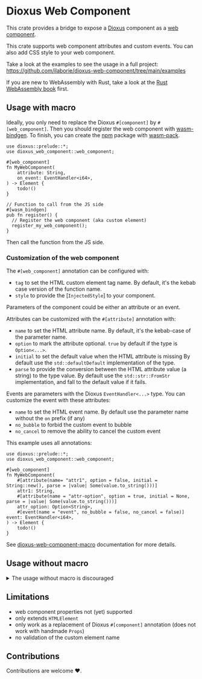 # Dioxus Web Component

This crate provides a bridge to expose a [Dioxus] component as a [web component].

This crate supports web component attributes and custom events.
You can also add CSS style to your web component.

Take a look at the examples to see the usage in a full project:
<https://github.com/ilaborie/dioxus-web-component/tree/main/examples>


If you are new to WebAssembly with Rust, take a look at the [Rust WebAssembly book] first.

## Usage with macro

Ideally, you only need to replace the Dioxus `#[component]` by `#[web_component]`.
Then you should register the web component with [wasm-bindgen].
To finish, you can create the [npm] package with [wasm-pack].


```rust, ignore
use dioxus::prelude::*;
use dioxus_web_component::web_component;

#[web_component]
fn MyWebComponent(
    attribute: String,
    on_event: EventHandler<i64>,
) -> Element {
    todo!()
}

// Function to call from the JS side
#[wasm_bindgen]
pub fn register() {
  // Register the web component (aka custom element)
  register_my_web_component();
}
```

Then call the function from the JS side.


### Customization of the web component

The `#[web_component]` annotation can be configured with:

* `tag` to set the HTML custom element tag name.
  By default, it's the kebab case version of the function name.
* `style` to provide the [`InjectedStyle`] to your component.

Parameters of the component could be either an attribute or an event.

Attributes can be customized with the `#[attribute]` annotation with:

* `name` to set the HTML attribute name.
  By default, it's the kebab-case of the parameter name.
* `option` to mark the attribute optional.
  `true` by default if the type is `Option<...>`.
* `initial` to set the default value when the HTML attribute is missing
  By default use the `std::defaultDefault` implementation of the type.
* `parse` to provide the conversion between the HTML attribute value (a string) to the type value.
  By default use the `std::str::FromStr` implementation, and fall to the default value if it fails.


Events are parameters with the Dioxus `EventHandler<...>` type.
You can customize the event with these attributes:

* `name` to set the HTML event name.
  By default use the parameter name without the `on` prefix (if any)
* `no_bubble` to forbid the custom event to bubble
* `no_cancel` to remove the ability to cancel the custom event


This example uses all annotations:

```rust, ignore
use dioxus::prelude::*;
use dioxus_web_component::web_component;

#[web_component]
fn MyWebComponent(
    #[attribute(name= "attr1", option = false, initial = String::new(), parse = |value| Some(value.to_string()))]
    attr1: String,
    #[attribute(name = "attr-option", option = true, initial = None, parse = |value| Some(value.to_string()))]
    attr_option: Option<String>,
    #[event(name = "event", no_bubble = false, no_cancel = false)] event: EventHandler<i64>,
) -> Element {
    todo!()
}

```

See [dioxus-web-component-macro] documentation for more details.

## Usage without macro

<details>
<summary>The usage without macro is discouraged</summary>

You can provide your manual implementation of [`DioxusWebComponent`] and call
[`register_dioxus_web_component`] to register your web component.

The key point is to use a `Shared` element in the dioxus context.


For example, the greeting example could be written with

```rust, ignore,
use dioxus::prelude::*;
use dioxus_web_component::{
    register_dioxus_web_component, DioxusWebComponent, InjectedStyle, Shared,
};
use wasm_bindgen::prelude::*;

/// Install (register) the web component
///
/// # Errors
///
/// Registering the web-component may fail
#[wasm_bindgen(start)]
pub fn register() -> Result<(), JsValue> {
    register_greetings();

    Ok(())
}

// #[web_component(tag = "plop-greeting", style = InjectedStyle::css(include_str!("./style.css"))  )]
#[component]
fn Greetings(name: String) -> Element {
    rsx! { p { "Hello {name}!" } }
}

#[derive(Clone, Copy)]
struct GreetingWebComponent {
    name: Signal<String>,
}

impl DioxusWebComponent for GreetingWebComponent {
    fn set_attribute(&mut self, attribute: &str, value: Option<String>) {
        if attribute == "name" {
            let value = value.unwrap_or_default();

            self.name.set(value);
        }
    }
}

fn greetings_builder() -> Element {
    let name = use_signal(String::default);
    let context = use_context::<Shared>();
    let wc = GreetingWebComponent { name };
    context.init_component(wc);

    rsx! {
        Greetings { name }
    }
}

fn register_greetings() {
    let attributes = vec!["name".to_string()];
    let style = InjectedStyle::css(include_str!("./style.css"));

    register_dioxus_web_component("plop-greeting", attributes, style, greetings_builder);
}
```

The counter example looks like this:

```rust, ignore
use dioxus::prelude::*;
use dioxus_web_component::{
    custom_event_handler, register_dioxus_web_component, CustomEventOptions,
    DioxusWebComponent, InjectedStyle, Shared,
};
use wasm_bindgen::prelude::*;

/// Install (register) the web component
///
/// # Errors
///
/// Registering the web-component may fail
#[wasm_bindgen(start)]
pub fn register() -> Result<(), JsValue> {
    // The register counter is generated by the `#[web_component(...)]` macro
    register_counter();
    Ok(())
}

/// The Dioxus component
// #[web_component(tag = "plop-counter", style = InjectedStyle::stylesheet("./style.css"))]
#[component]
fn Counter(on_count: EventHandler<i32>) -> Element {
    let mut counter = use_signal(|| 0);

    rsx! {
        button {
            onclick: move |_| {
                counter += 1;
                on_count(counter());
            },
            "+"
        }
        output { "{counter}" }
    }
}

#[derive(Clone, Copy)]
struct CounterWebComponent {
    on_count: EventHandler<i32>,
}

impl DioxusWebComponent for CounterWebComponent {
    fn set_attribute(&mut self, _attribute: &str, _value: Option<String>) {
        // nop
    }
}

fn counter_builder() -> Element {
    let mut context = use_context::<Shared>();
    let on_count = custom_event_handler(
        context.event_target(),
        "count",
        CustomEventOptions::default(),
    );
    let wc = CounterWebComponent { on_count };
    context.init_component(wc);

    rsx! {
        Counter{ on_count }
    }
}

fn register_counter() {
    let attributes = vec![];
    let style = InjectedStyle::stylesheet("./style.css");

    register_dioxus_web_component("plop-counter", attributes, style, counter_builder);
}

```

</details>

## Limitations

* web component properties not (yet) supported
* only extends `HTMLElement`
* only work as a replacement of Dioxus `#[component]` annotation (does not work with handmade `Props`)
* no validation of the custom element name


## Contributions

Contributions are welcome ❤️.


[Dioxus]: https://dioxuslabs.com/
[web component]: https://developer.mozilla.org/en-US/docs/Web/API/Web_components
[wasm-bindgen]: https://github.com/rustwasm/wasm-bindgen
[npm]: https://www.npmjs.com/
[wasm-pack]: https://github.com/rustwasm/wasm-pack
[Rust WebAssembly book]: https://rustwasm.github.io/docs/book/
[dioxus-web-component-macro]: https://github.com/ilaborie/dioxus-web-component/blob/main/dioxus-web-component-macro/README.md
